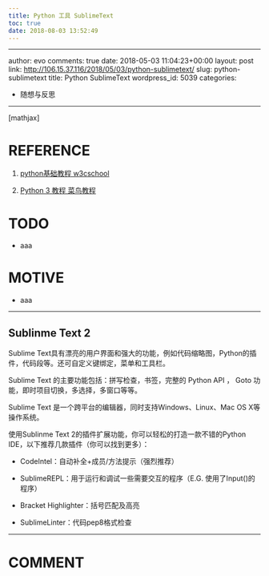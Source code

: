```yaml
---
title: Python 工具 SublimeText
toc: true
date: 2018-08-03 13:52:49
---
```

---
author: evo
comments: true
date: 2018-05-03 11:04:23+00:00
layout: post
link: http://106.15.37.116/2018/05/03/python-sublimetext/
slug: python-sublimetext
title: Python SublimeText
wordpress_id: 5039
categories:
- 随想与反思
---

<!-- more -->

[mathjax]


# REFERENCE






  1. [python基础教程 w3cschool](https://www.w3cschool.cn/python/)


  2. [Python 3 教程 菜鸟教程](http://www.runoob.com/python3/python3-tutorial.html)




# TODO






  * aaa




# MOTIVE






  * aaa





* * *





## Sublinme Text 2


Sublime Text具有漂亮的用户界面和强大的功能，例如代码缩略图，Python的插件，代码段等。还可自定义键绑定，菜单和工具栏。

Sublime Text 的主要功能包括：拼写检查，书签，完整的 Python API ， Goto 功能，即时项目切换，多选择，多窗口等等。

Sublime Text 是一个跨平台的编辑器，同时支持Windows、Linux、Mac OS X等操作系统。


使用Sublinme Text 2的插件扩展功能，你可以轻松的打造一款不错的Python IDE，以下推荐几款插件（你可以找到更多）：




  * CodeIntel：自动补全+成员/方法提示（强烈推荐）


  * SublimeREPL：用于运行和调试一些需要交互的程序（E.G. 使用了Input()的程序）


  * Bracket Highlighter：括号匹配及高亮


  * SublimeLinter：代码pep8格式检查


























* * *





# COMMENT
